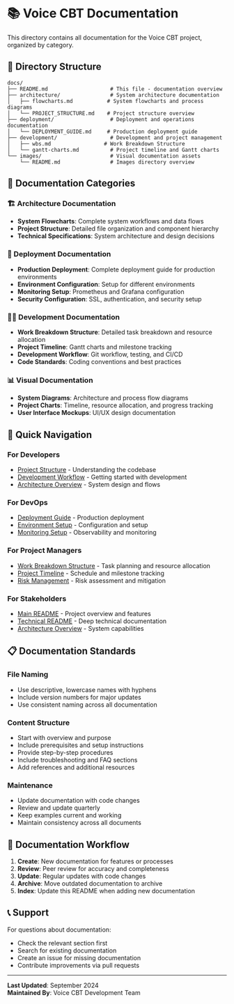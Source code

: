 # 📚 Voice CBT Documentation

This directory contains all documentation for the Voice CBT project, organized by category.

## 📁 Directory Structure

```
docs/
├── README.md                    # This file - documentation overview
├── architecture/                # System architecture documentation
│   ├── flowcharts.md           # System flowcharts and process diagrams
│   └── PROJECT_STRUCTURE.md    # Project structure overview
├── deployment/                  # Deployment and operations documentation
│   └── DEPLOYMENT_GUIDE.md     # Production deployment guide
├── development/                 # Development and project management
│   ├── wbs.md                 # Work Breakdown Structure
│   └── gantt-charts.md          # Project timeline and Gantt charts
└── images/                      # Visual documentation assets
    └── README.md                # Images directory overview
```

## 📖 Documentation Categories

### 🏗️ Architecture Documentation
- **System Flowcharts**: Complete system workflows and data flows
- **Project Structure**: Detailed file organization and component hierarchy
- **Technical Specifications**: System architecture and design decisions

### 🚀 Deployment Documentation
- **Production Deployment**: Complete deployment guide for production environments
- **Environment Configuration**: Setup for different environments
- **Monitoring Setup**: Prometheus and Grafana configuration
- **Security Configuration**: SSL, authentication, and security setup

### 👨‍💻 Development Documentation
- **Work Breakdown Structure**: Detailed task breakdown and resource allocation
- **Project Timeline**: Gantt charts and milestone tracking
- **Development Workflow**: Git workflow, testing, and CI/CD
- **Code Standards**: Coding conventions and best practices

### 📊 Visual Documentation
- **System Diagrams**: Architecture and process flow diagrams
- **Project Charts**: Timeline, resource allocation, and progress tracking
- **User Interface Mockups**: UI/UX design documentation

## 🎯 Quick Navigation

### For Developers
- [Project Structure](architecture/PROJECT_STRUCTURE.md) - Understanding the codebase
- [Development Workflow](development/) - Getting started with development
- [Architecture Overview](architecture/flowcharts.md) - System design and flows

### For DevOps
- [Deployment Guide](deployment/DEPLOYMENT_GUIDE.md) - Production deployment
- [Environment Setup](deployment/) - Configuration and setup
- [Monitoring Setup](deployment/) - Observability and monitoring

### For Project Managers
- [Work Breakdown Structure](development/wbs.md) - Task planning and resource allocation
- [Project Timeline](development/gantt-charts.md) - Schedule and milestone tracking
- [Risk Management](development/) - Risk assessment and mitigation

### For Stakeholders
- [Main README](../README.md) - Project overview and features
- [Technical README](../TECHNICAL_README.md) - Deep technical documentation
- [Architecture Overview](architecture/flowcharts.md) - System capabilities

## 📋 Documentation Standards

### File Naming
- Use descriptive, lowercase names with hyphens
- Include version numbers for major updates
- Use consistent naming across all documentation

### Content Structure
- Start with overview and purpose
- Include prerequisites and setup instructions
- Provide step-by-step procedures
- Include troubleshooting and FAQ sections
- Add references and additional resources

### Maintenance
- Update documentation with code changes
- Review and update quarterly
- Keep examples current and working
- Maintain consistency across all documents

## 🔄 Documentation Workflow

1. **Create**: New documentation for features or processes
2. **Review**: Peer review for accuracy and completeness
3. **Update**: Regular updates with code changes
4. **Archive**: Move outdated documentation to archive
5. **Index**: Update this README when adding new documentation

## 📞 Support

For questions about documentation:
- Check the relevant section first
- Search for existing documentation
- Create an issue for missing documentation
- Contribute improvements via pull requests

---

**Last Updated**: September 2024  
**Maintained By**: Voice CBT Development Team
